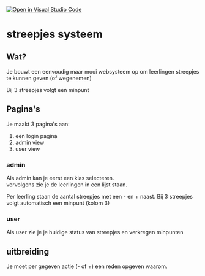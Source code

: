 [![Open in Visual Studio Code](https://classroom.github.com/assets/open-in-vscode-2e0aaae1b6195c2367325f4f02e2d04e9abb55f0b24a779b69b11b9e10269abc.svg)](https://classroom.github.com/online_ide?assignment_repo_id=20299380&assignment_repo_type=AssignmentRepo)
# streepjes systeem

## Wat? 

Je bouwt een eenvoudig maar mooi websysteem op om 
leerlingen streepjes te kunnen geven (of wegenemen)

Bij 3 streepjes volgt een minpunt

## Pagina's

Je maakt 3 pagina's aan: 
1. een login pagina
2. admin view
3. user view

### admin
Als admin kan je eerst een klas selecteren.<br>
vervolgens zie je de leerlingen in een lijst staan.

Per leerling staan de aantal streepjes met een - en + naast.
Bij 3 streepjes volgt automatisch een minpunt (kolom 3)

### user

Als user zie je je huidige status van streepjes en verkregen minpunten

## uitbreiding
Je moet per gegeven actie (- of +) een reden opgeven waarom.